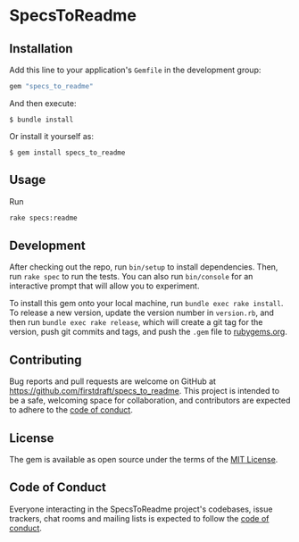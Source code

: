 # SpecsToReadme


## Installation

Add this line to your application's `Gemfile` in the development group:

```ruby
gem "specs_to_readme"
```

And then execute:

    $ bundle install

Or install it yourself as:

    $ gem install specs_to_readme

## Usage

Run

```bash
rake specs:readme
```

## Development

After checking out the repo, run `bin/setup` to install dependencies. Then, run `rake spec` to run the tests. You can also run `bin/console` for an interactive prompt that will allow you to experiment.

To install this gem onto your local machine, run `bundle exec rake install`. To release a new version, update the version number in `version.rb`, and then run `bundle exec rake release`, which will create a git tag for the version, push git commits and tags, and push the `.gem` file to [rubygems.org](https://rubygems.org).

## Contributing

Bug reports and pull requests are welcome on GitHub at https://github.com/firstdraft/specs_to_readme. This project is intended to be a safe, welcoming space for collaboration, and contributors are expected to adhere to the [code of conduct](https://github.com/firstdraft/specs_to_readme/blob/main/CODE_OF_CONDUCT.md).


## License

The gem is available as open source under the terms of the [MIT License](https://opensource.org/licenses/MIT).

## Code of Conduct

Everyone interacting in the SpecsToReadme project's codebases, issue trackers, chat rooms and mailing lists is expected to follow the [code of conduct](https://github.com/firstdraft/specs_to_readme/blob/main/CODE_OF_CONDUCT.md).
